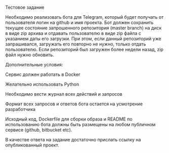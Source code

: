 Тестовое задание


Необходимо реализовать бота для Telegram, который будет 
получать от пользователя логин на github и имя проекта. 
Бот должен сохранить текущее состояние запрошенного репозитория 
(master branch) на диск в виде zip архива и отдавать пользователю 
в виде zip файла с указанием даты его загрузки. При этом, если 
данный репозиторий уже запрашивался, загружать его повторно не 
нужно, только отдать пользователю. Если репозиторий был загружен 
более недели назад, zip файл нужно обновить.


Дополнительные условия:


Сервис должен работать в Docker

Желательно использовать Python

Необходимо вести журнал всех действий и запросов

Формат всех запросов и ответов бота остается на усмотрение разработчика

Исходный код, Dockerfile для сборки образа и README по использованию 
бота должны быть размещены на любом публичном сервисе (github, bitbucket etc).

В качестве ответа на задание  достаточно прислать ссылку на 
опубликованный проект.